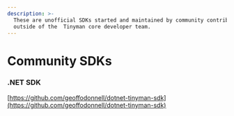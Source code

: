 ```yaml
---
description: >-
  These are unofficial SDKs started and maintained by community contributors
  outside of the  Tinyman core developer team.
---
```


# Community SDKs

### .NET SDK

[https://github.com/geoffodonnell/dotnet-tinyman-sdk](https://github.com/geoffodonnell/dotnet-tinyman-sdk)

